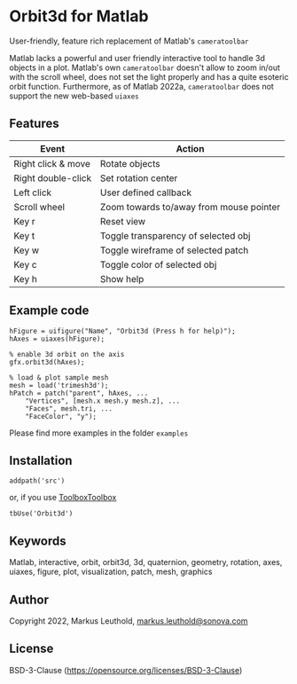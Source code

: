 # Orbit3d for Matlab
User-friendly, feature rich replacement of Matlab's `cameratoolbar`

Matlab lacks a powerful and user friendly interactive tool to handle 3d objects in a plot. Matlab's own `cameratoolbar` doesn't allow to zoom in/out with the scroll wheel, does not set the light properly and has a quite esoteric orbit function. Furthermore, as of Matlab 2022a, `cameratoolbar` does not support the new web-based `uiaxes`

## Features
|Event|Action  |
|--|--|
|Right click & move  | Rotate objects |
|Right double-click| Set rotation center|
|Left click |User defined callback |
|Scroll wheel |Zoom towards to/away from mouse pointer |
|Key r |Reset view |
|Key t |Toggle transparency of selected obj |
|Key w |Toggle wireframe of selected patch |
|Key c|Toggle color of selected obj |
|Key h |Show help |

## Example code

    hFigure = uifigure("Name", "Orbit3d (Press h for help)");
    hAxes = uiaxes(hFigure);
    
    % enable 3d orbit on the axis
    gfx.orbit3d(hAxes);
    
    % load & plot sample mesh
    mesh = load('trimesh3d');
    hPatch = patch("parent", hAxes, ...
        "Vertices", [mesh.x mesh.y mesh.z], ...
        "Faces", mesh.tri, ...
        "FaceColor", "y");

Please find more examples in the folder `examples`

## Installation

    addpath('src')
or, if you use [ToolboxToolbox](https://github.com/ToolboxHub/ToolboxToolbox)

    tbUse('Orbit3d')

## Keywords
Matlab, interactive, orbit, orbit3d, 3d, quaternion, geometry, rotation, axes, uiaxes, figure, plot, visualization, patch, mesh, graphics

## Author
Copyright 2022, Markus Leuthold, markus.leuthold@sonova.com

## License
BSD-3-Clause (https://opensource.org/licenses/BSD-3-Clause)
